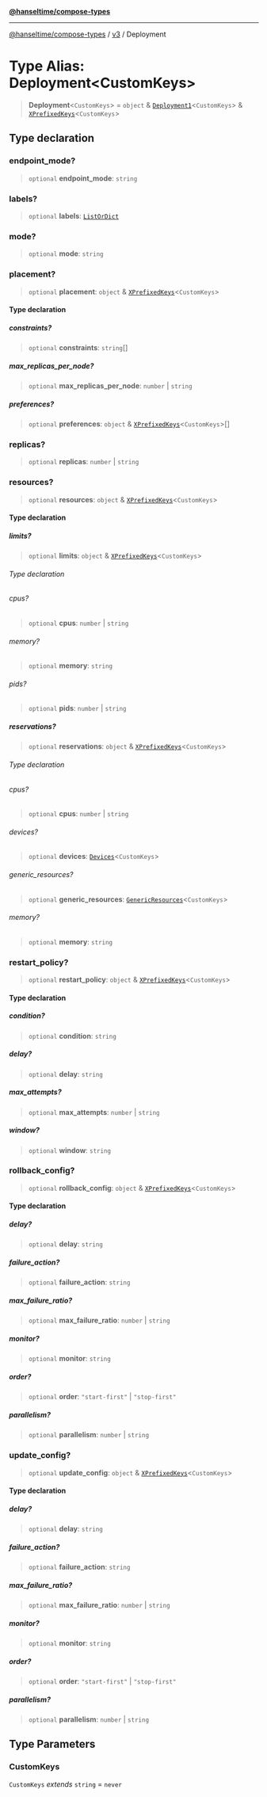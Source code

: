 [**@hanseltime/compose-types**](../../../../README.md)

***

[@hanseltime/compose-types](../../../../README.md) / [v3](../README.md) / Deployment

# Type Alias: Deployment\<CustomKeys\>

> **Deployment**\<`CustomKeys`\> = `object` & [`Deployment1`](Deployment1.md)\<`CustomKeys`\> & [`XPrefixedKeys`](XPrefixedKeys.md)\<`CustomKeys`\>

## Type declaration

### endpoint\_mode?

> `optional` **endpoint\_mode**: `string`

### labels?

> `optional` **labels**: [`ListOrDict`](ListOrDict.md)

### mode?

> `optional` **mode**: `string`

### placement?

> `optional` **placement**: `object` & [`XPrefixedKeys`](XPrefixedKeys.md)\<`CustomKeys`\>

#### Type declaration

##### constraints?

> `optional` **constraints**: `string`[]

##### max\_replicas\_per\_node?

> `optional` **max\_replicas\_per\_node**: `number` \| `string`

##### preferences?

> `optional` **preferences**: `object` & [`XPrefixedKeys`](XPrefixedKeys.md)\<`CustomKeys`\>[]

### replicas?

> `optional` **replicas**: `number` \| `string`

### resources?

> `optional` **resources**: `object` & [`XPrefixedKeys`](XPrefixedKeys.md)\<`CustomKeys`\>

#### Type declaration

##### limits?

> `optional` **limits**: `object` & [`XPrefixedKeys`](XPrefixedKeys.md)\<`CustomKeys`\>

###### Type declaration

###### cpus?

> `optional` **cpus**: `number` \| `string`

###### memory?

> `optional` **memory**: `string`

###### pids?

> `optional` **pids**: `number` \| `string`

##### reservations?

> `optional` **reservations**: `object` & [`XPrefixedKeys`](XPrefixedKeys.md)\<`CustomKeys`\>

###### Type declaration

###### cpus?

> `optional` **cpus**: `number` \| `string`

###### devices?

> `optional` **devices**: [`Devices`](Devices.md)\<`CustomKeys`\>

###### generic\_resources?

> `optional` **generic\_resources**: [`GenericResources`](GenericResources.md)\<`CustomKeys`\>

###### memory?

> `optional` **memory**: `string`

### restart\_policy?

> `optional` **restart\_policy**: `object` & [`XPrefixedKeys`](XPrefixedKeys.md)\<`CustomKeys`\>

#### Type declaration

##### condition?

> `optional` **condition**: `string`

##### delay?

> `optional` **delay**: `string`

##### max\_attempts?

> `optional` **max\_attempts**: `number` \| `string`

##### window?

> `optional` **window**: `string`

### rollback\_config?

> `optional` **rollback\_config**: `object` & [`XPrefixedKeys`](XPrefixedKeys.md)\<`CustomKeys`\>

#### Type declaration

##### delay?

> `optional` **delay**: `string`

##### failure\_action?

> `optional` **failure\_action**: `string`

##### max\_failure\_ratio?

> `optional` **max\_failure\_ratio**: `number` \| `string`

##### monitor?

> `optional` **monitor**: `string`

##### order?

> `optional` **order**: `"start-first"` \| `"stop-first"`

##### parallelism?

> `optional` **parallelism**: `number` \| `string`

### update\_config?

> `optional` **update\_config**: `object` & [`XPrefixedKeys`](XPrefixedKeys.md)\<`CustomKeys`\>

#### Type declaration

##### delay?

> `optional` **delay**: `string`

##### failure\_action?

> `optional` **failure\_action**: `string`

##### max\_failure\_ratio?

> `optional` **max\_failure\_ratio**: `number` \| `string`

##### monitor?

> `optional` **monitor**: `string`

##### order?

> `optional` **order**: `"start-first"` \| `"stop-first"`

##### parallelism?

> `optional` **parallelism**: `number` \| `string`

## Type Parameters

### CustomKeys

`CustomKeys` *extends* `string` = `never`
